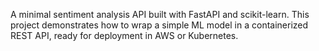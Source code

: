 A minimal sentiment analysis API built with FastAPI and scikit-learn. 
This project demonstrates how to wrap a simple ML model in a containerized REST API, ready for deployment in AWS or Kubernetes.
